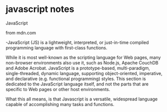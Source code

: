# javascript notes

 JavaScript

from mdn.com

-JavaScript (JS) is a lightweight, interpreted, or just-in-time compiled programming language with first-class functions.

While it is most well-known as the scripting language for Web pages, many non-browser environments also use it, such as Node.js, Apache CouchDB and Adobe Acrobat.
 JavaScript is a prototype-based, multi-paradigm, single-threaded, dynamic language, supporting object-oriented, imperative, and declarative (e.g. functional programming) styles.
This section is dedicated to the JavaScript language itself, and not the parts that are specific to Web pages or other host environments.

What this all means, is that Javascript is a versatile, widespread language capable of accomplishing many tasks and functions.
